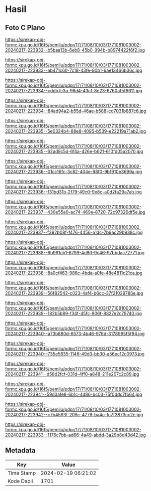 # Hasil

## Foto C Plano

https://sirekap-obj-formc.kpu.go.id/16f5/pemilu/pdpr/17/71/08/10/03/1771081003002-20240217-223932--b5baa13b-6eb8-45b0-994b-b8974422f6f2.jpg

https://sirekap-obj-formc.kpu.go.id/16f5/pemilu/pdpr/17/71/08/10/03/1771081003002-20240217-223933--ab471c60-7c18-43fe-90b1-6ae13466b36c.jpg

https://sirekap-obj-formc.kpu.go.id/16f5/pemilu/pdpr/17/71/08/10/03/1771081003002-20240217-223934--cddb7c3a-98d4-43cf-8e23-6760af5f6611.jpg

https://sirekap-obj-formc.kpu.go.id/16f5/pemilu/pdpr/17/71/08/10/03/1771081003002-20240217-223934--84ad94a2-b55d-46ae-b588-cd7031b887c6.jpg

https://sirekap-obj-formc.kpu.go.id/16f5/pemilu/pdpr/17/71/08/10/03/1771081003002-20240217-223935--5e0324b4-88e8-4095-b539-e22219a71ab2.jpg

https://sirekap-obj-formc.kpu.go.id/16f5/pemilu/pdpr/17/71/08/10/03/1771081003002-20240217-223935--62ad9c5d-6f4a-426e-b621-610fd05a2070.jpg

https://sirekap-obj-formc.kpu.go.id/16f5/pemilu/pdpr/17/71/08/10/03/1771081003002-20240217-223936--01cc16fc-3c82-404e-98f0-9b1910e3699a.jpg

https://sirekap-obj-formc.kpu.go.id/16f5/pemilu/pdpr/17/71/08/10/03/1771081003002-20240217-223936--f31bd31b-2f79-49c0-9e8c-a0d2fa29a7ab.jpg

https://sirekap-obj-formc.kpu.go.id/16f5/pemilu/pdpr/17/71/08/10/03/1771081003002-20240217-223937--430e55e0-ac74-469e-8720-72c97326df5e.jpg

https://sirekap-obj-formc.kpu.go.id/16f5/pemilu/pdpr/17/71/08/10/03/1771081003002-20240217-223937--f392b08f-f476-4456-a1dc-7b9ac29b938c.jpg

https://sirekap-obj-formc.kpu.go.id/16f5/pemilu/pdpr/17/71/08/10/03/1771081003002-20240217-223938--6b991cb1-6799-4d80-9c46-97bbdac72771.jpg

https://sirekap-obj-formc.kpu.go.id/16f5/pemilu/pdpr/17/71/08/10/03/1771081003002-20240217-223938--8a0cf463-986c-4bda-a0fe-48e4811c21ca.jpg

https://sirekap-obj-formc.kpu.go.id/16f5/pemilu/pdpr/17/71/08/10/03/1771081003002-20240217-223939--56f82542-c023-4af4-b6cc-37f21029786e.jpg

https://sirekap-obj-formc.kpu.go.id/16f5/pemilu/pdpr/17/71/08/10/03/1771081003002-20240217-223939--182b5b99-f34f-45fc-806f-8827e2c79740.jpg

https://sirekap-obj-formc.kpu.go.id/16f5/pemilu/pdpr/17/71/08/10/03/1771081003002-20240217-223940--a73b880d-6573-4b46-976d-3178995f5f94.jpg

https://sirekap-obj-formc.kpu.go.id/16f5/pemilu/pdpr/17/71/08/10/03/1771081003002-20240217-223940--735e5835-1146-49d3-bb30-a56ec12c0973.jpg

https://sirekap-obj-formc.kpu.go.id/16f5/pemilu/pdpr/17/71/08/10/03/1771081003002-20240217-223941--d58d2fcf-031d-4ff0-a848-211e207c2c89.jpg

https://sirekap-obj-formc.kpu.go.id/16f5/pemilu/pdpr/17/71/08/10/03/1771081003002-20240217-223941--59d3afe8-6b1c-4d86-bc03-75f0ddc7fb64.jpg

https://sirekap-obj-formc.kpu.go.id/16f5/pemilu/pdpr/17/71/08/10/03/1771081003002-20240217-223942--c7b4593f-209c-4776-ba4c-fc7f3873cc2e.jpg

https://sirekap-obj-formc.kpu.go.id/16f5/pemilu/pdpr/17/71/08/10/03/1771081003002-20240217-223933--1176c7bb-ad66-4a49-abdd-3a29b8d43d42.jpg


## Metadata

| Key        | Value               |
| ---------- | ------------------- |
| Time Stamp | 2024-02-19 06:21:02 |
| Kode Dapil | 1701                |



